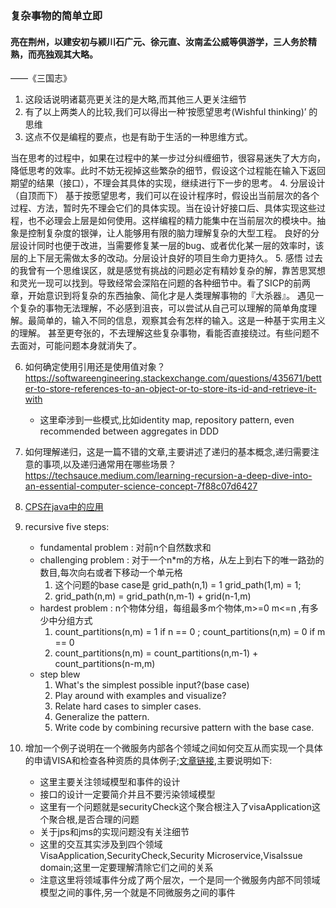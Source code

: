 ### 复杂事物的简单立即

#### 亮在荆州，以建安初与颍川石广元、徐元直、汝南孟公威等俱游学，三人务於精熟，而亮独观其大略。
——《三国志》
1. 这段话说明诸葛亮更关注的是大略,而其他三人更关注细节
2. 有了以上两类人的比较,我们可以得出一种‘按愿望思考(Wishful thinking)’
    的思维
3. 这点不仅是编程的要点，也是有助于生活的一种思维方式。

当在思考的过程中，如果在过程中的某一步过分纠缠细节，很容易迷失了大方向，降低思考的效率。此时不妨无视掉这些繁杂的细节，假设这个过程能在输入下返回期望的结果（接口），不理会其具体的实现，继续进行下一步的思考。
4. 分层设计（自顶而下）
   基于按愿望思考，我们可以在设计程序时，假设出当前层次的各个过程、方法，暂时先不理会它们的具体实现。当在设计好接口后、具体实现这些过程，也不必理会上层是如何使用。这样编程的精力能集中在当前层次的模块中。抽象是控制复杂度的银弹，让人能够用有限的脑力理解复杂的大型工程。
   良好的分层设计同时也便于改进，当需要修复某一层的bug、或者优化某一层的效率时，该层的上下层无需做太多的改动。分层设计良好的项目生命力更持久。
5. 感悟
   过去的我曾有一个思维误区，就是感觉有挑战的问题必定有精妙复杂的解，靠苦思冥想和灵光一现可以找到。导致经常会深陷在问题的各种细节中。看了SICP的前两章，开始意识到将复杂的东西抽象、简化才是人类理解事物的『大杀器』。
   遇见一个复杂的事物无法理解，不必感到沮丧，可以尝试从自己可以理解的简单角度理解。最简单的，输入不同的信息，观察其会有怎样的输入。这是一种基于实用主义的理解。
   甚至更夸张的，不去理解这些复杂事物，看能否直接绕过。有些问题不去面对，可能问题本身就消失了。

6. 如何确定使用引用还是使用值对象？https://softwareengineering.stackexchange.com/questions/435671/better-to-store-references-to-an-object-or-to-store-its-id-and-retrieve-it-with
   - 这里牵涉到一些模式,比如identity map, repository pattern, even recommended between aggregates in DDD
7. 如何理解递归，这是一篇不错的文章,主要讲述了递归的基本概念,递归需要注意的事项,以及递归通常用在哪些场景？
   https://techsauce.medium.com/learning-recursion-a-deep-dive-into-an-essential-computer-science-concept-7f88c07d6427
8. [CPS在java中的应用](https://javatechonline.com/continuation-passing-style-cps-in-java/)

9. recursive five steps:
   - fundamental problem : 对前n个自然数求和
   - challenging problem : 对于一个n*m的方格，从左上到右下的唯一路劲的数目,每次向右或者下移动一个单元格
      1. 这个问题的base case是 grid_path(n,1) = 1 grid_path(1,m) = 1;
      2. grid_path(n,m) = grid_path(n,m-1) + grid(n-1,m)
   - hardest problem : n个物体分组，每组最多m个物体,m>=0 m<=n ,有多少中分组方式
      1. count_partitions(n,m) = 1 if n == 0 ; count_partitions(n,m) = 0 if m == 0
      2. count_partitions(n,m) = count_partitions(n,m-1) + count_partitions(n-m,m)
   - step blew
      1. What's the simplest possible input?(base case)
      2. Play around with examples and visualize?
      3. Relate hard cases to simpler cases.
      4. Generalize the pattern.
      5. Write code by combining recursive pattern with the base case.
10. 增加一个例子说明在一个微服务内部各个领域之间如何交互从而实现一个具体的申请VISA和检查各种资质的具体例子;[文章链接](https://medium.com/@ygnhmt/a-soft-introduction-to-domain-driven-design-from-theory-to-java-code-implementation-part-2-5aa7e1cfef65),主要说明如下:
    - 这里主要关注领域模型和事件的设计
    - 接口的设计一定要简介并且不要污染领域模型
    - 这里有一个问题就是securityCheck这个聚合根注入了visaApplication这个聚合根,是否合理的问题
    - 关于jps和jms的实现问题没有关注细节
    - 这里的交互其实涉及到四个领域VisaApplication,SecurityCheck,Security Microservice,VisaIssue domain;这里一定要理解清除它们之间的关系
    - 注意这里将领域事件分成了两个层次，一个是同一个微服务内部不同领域模型之间的事件,另一个就是不同微服务之间的事件